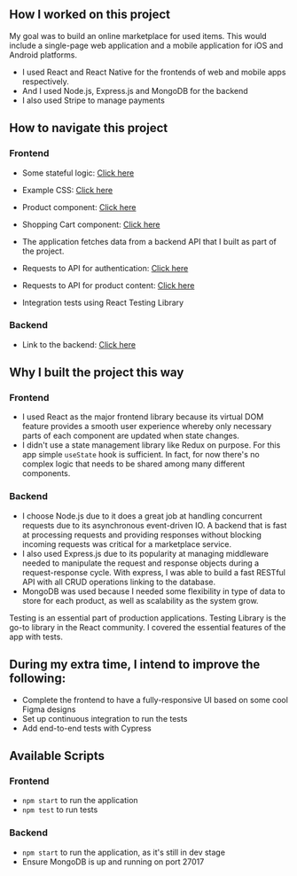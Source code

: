## How I worked on this project

My goal was to build an online marketplace for used items. This would include a single-page web application and a mobile application for iOS and Android platforms.

- I used React and React Native for the frontends of web and mobile apps respectively.
- And I used Node.js, Express.js and MongoDB for the backend
- I also used Stripe to manage payments

## How to navigate this project

### Frontend

- Some stateful logic: [Click here](https://github.com/Lambertyubin/marketplace_frontend/blob/main/src/components/product/EditProduct.js#L60)
- Example CSS: [Click here](https://github.com/Lambertyubin/marketplace_frontend/blob/main/src/components/core/Home.css#L1)
- Product component: [Click here](https://github.com/Lambertyubin/marketplace_frontend/blob/main/src/components/product/Product.js#L63)
- Shopping Cart component: [Click here](https://github.com/Lambertyubin/marketplace_frontend/blob/main/src/components/cart/Cart.js#L16)
- The application fetches data from a backend API that I built as part of the project.
- Requests to API for authentication: [Click here](https://github.com/Lambertyubin/marketplace_frontend/blob/main/src/components/auth/api-auth.js#L3)
- Requests to API for product content: [Click here](https://github.com/Lambertyubin/marketplace_frontend/blob/main/src/components/product/api-product.js#L5)

- Integration tests using React Testing Library

### Backend

- Link to the backend: [Click here](https://github.com/Lambertyubin/marketplace_backend)

## Why I built the project this way

### Frontend

- I used React as the major frontend library because its virtual DOM feature provides a smooth user experience whereby only necessary parts of each component are updated when state changes.
- I didn't use a state management library like Redux on purpose. For this app simple `useState` hook is sufficient. In fact, for now there's no complex logic that needs to be shared among many different components.

### Backend

- I choose Node.js due to it does a great job at handling concurrent requests due to its asynchronous event-driven IO. A backend that is fast at processing requests and providing responses without blocking incoming requests was critical for a marketplace service.
- I also used Express.js due to its popularity at managing middleware needed to manipulate the request and response objects during a request-response cycle. With express, I was able to build a fast RESTful API with all CRUD operations linking to the database.
- MongoDB was used because I needed some flexibility in type of data to store for each product, as well as scalability as the system grow.

Testing is an essential part of production applications. Testing Library is the go-to library in the React community. I covered the essential features of the app with tests.

## During my extra time, I intend to improve the following:

- Complete the frontend to have a fully-responsive UI based on some cool Figma designs
- Set up continuous integration to run the tests
- Add end-to-end tests with Cypress

## Available Scripts

### Frontend

- `npm start` to run the application
- `npm test` to run tests

### Backend

- `npm start` to run the application, as it's still in dev stage
- Ensure MongoDB is up and running on port 27017
